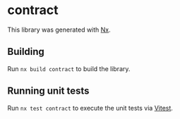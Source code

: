 # contract

This library was generated with [Nx](https://nx.dev).

## Building

Run `nx build contract` to build the library.

## Running unit tests

Run `nx test contract` to execute the unit tests via [Vitest](https://vitest.dev).
